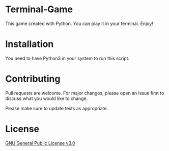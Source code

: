 # Terminal-Game
This game created with Python. You can play it in your terminal. Enjoy!

# Installation
You need to have Python3 in your system to run this script.

# Contributing
Pull requests are welcome. For major changes, please open an issue first to discuss what you would like to change.

Please make sure to update tests as appropriate.

# License
[GNU General Public License v3.0](https://choosealicense.com/licenses/gpl-3.0/)
